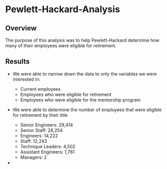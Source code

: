 # Pewlett-Hackard-Analysis

## Overview
The purpose of this analysis was to help Pewlett-Hackard determine how many of their employees were eligible for retirement.

## Results
* We were able to narrow down the data to only the variables we were interested in:
  * Current employees
  * Employees who were eligible for retirement
  * Employees who were eligible for the mentorship program

* We were able to determine the number of employees that were eligible for retirement by their title
  * Senior Engineers: 29,414
  * Senior Staff: 28,254
  * Engineers: 14,222
  * Staff: 12,243
  * Technique Leaders: 4,502
  * Assistant Engineers: 1,761
  * Managers: 2
 
*
